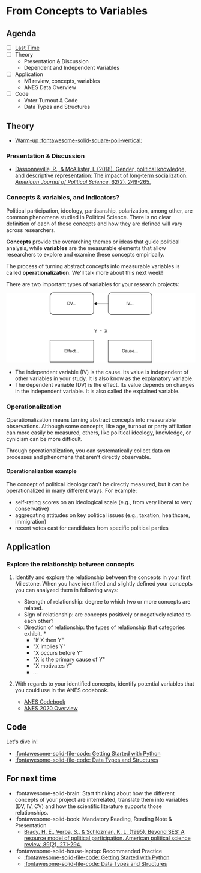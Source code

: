 # From Concepts to Variables

## Agenda
- [ ] [Last Time](scientific-method.md)
- [ ] Theory
    - Presentation & Discussion
    - Dependent and Independent Variables
- [ ] Application
    - M1 review, concepts, variables
    - ANES Data Overview
- [ ] Code
    - Voter Turnout & Code
    - Data Types and Structures


## Theory

- [Warm-up :fontawesome-solid-square-poll-vertical:](https://app.wooclap.com/events/OHTNXA/)

### Presentation & Discussion
- [Dassonneville, R., & McAllister, I. (2018). Gender, political knowledge, and descriptive representation: The impact of long‐term socialization. *American Journal of Political Science*, 62(2), 249-265.](https://onlinelibrary.wiley.com/doi/full/10.1111/ajps.12353?casa_token=tlAw257HPaYAAAAA%3AS1xclhUDJ-Fp7qYb9qCVW_WRBb8lMltfTKpC8UTPSosAovXYGDF2HE75gmHNUFjF528w2K-l7pX0WVk)

### Concepts & variables, and indicators?

Political participation, ideology, partisanship, polarization, among other, are common phenomena studied in Political Science. 
There is no clear definition of each of those concepts and how they are defined will vary across researchers.

**Concepts** provide the overarching themes or ideas that guide political analysis, while **variables** are the measurable elements that allow researchers to explore and examine these concepts empirically.

The process of turning abstract concepts into measurable variables is called **operationalization**. We'll talk more about this next week!

There are two important types of variables for your research projects: 

![Variables](../images/variables-iv-dv.svg)

- The independent variable (IV) is the cause. Its value is independent of other variables in your study. It is also know as the explanatory variable.
- The dependent variable (DV) is the effect. Its value depends on changes in the independent variable. It is also called the explained variable.

### Operationalization
Operationalization means turning abstract concepts into measurable observations. Although some concepts, like age, turnout or party affiliation can more easily be measured, others, like political ideology, knowledge, or cynicism can be more difficult.

Through operationalization, you can systematically collect data on processes and phenomena that aren't directly observable.

#### Operationalization example

The concept of political ideology can't be directly measured, but it can be operationalized in many different ways. For example:

- self-rating scores on an ideological scale (e.g., from very liberal to very conservative)
- aggregating attitudes on key political issues (e.g., taxation, healthcare, immigration)
- recent votes cast for candidates from specific political parties

## Application

### Explore the relationship between concepts

1. Identify and explore the relationship between the concepts in your first Milestone.  When you have identified and slightly defined your concepts you can analyzed them in following ways:
    - Strength of relationship: degree to which two or more concepts are related.
    - Sign of relationship: are concepts positively or negatively related to each other?
    - Direction of relationship: the types of relationship that categories exhibit. *
        - "If X then Y"
        - "X implies Y"
        - "X occurs before Y"
        - "X is the primary cause of Y"
        - "X motivates Y"
        - ...

2. With regards to your identified concepts, identify potential variables that you could use in the ANES codebook.
    - [ANES Codebook](https://electionstudies.org/anes_timeseries_2020_userguidecodebook_20220210/)
    - [ANES 2020 Overview](https://sda.berkeley.edu/sdaweb/docs/nes2020full/DOC/hcbkf01.htm)

## Code

Let's dive in!

- [:fontawesome-solid-file-code: Getting Started with Python](https://colab.research.google.com/github/mickaeltemporao/itds/blob/main/materials/01-getting-started.ipynb)
- [:fontawesome-solid-file-code: Data Types and Structures](https://colab.research.google.com/github/mickaeltemporao/itds/blob/main/materials/02-data-types-and-structures.ipynb)


## For next time

<!-- - Identify how to measure your concepts and which variables from ANES you could use for your project. -->
- :fontawesome-solid-brain: Start thinking about how the different concepts of your project are interrelated, translate them into variables (DV, IV, CV) and how the scientific literature supports those relationships.
- :fontawesome-solid-book: Mandatory Reading, Reading Note & Presentation
    - [Brady, H. E., Verba, S., & Schlozman, K. L. (1995). Beyond SES: A resource model of political participation. American political science review, 89(2), 271-294.](https://www.cambridge.org/core/journals/american-political-science-review/article/beyond-ses-aresource-model-of-political-participation/CE74BA78807755F0A09E589D631EB03E)
- :fontawesome-solid-house-laptop: Recommended Practice
    - [:fontawesome-solid-file-code: Getting Started with Python](https://colab.research.google.com/github/mickaeltemporao/itds/blob/main/materials/01-getting-started.ipynb)
    - [:fontawesome-solid-file-code: Data Types and Structures](https://colab.research.google.com/github/mickaeltemporao/itds/blob/main/materials/02-data-types-and-structures.ipynb)

